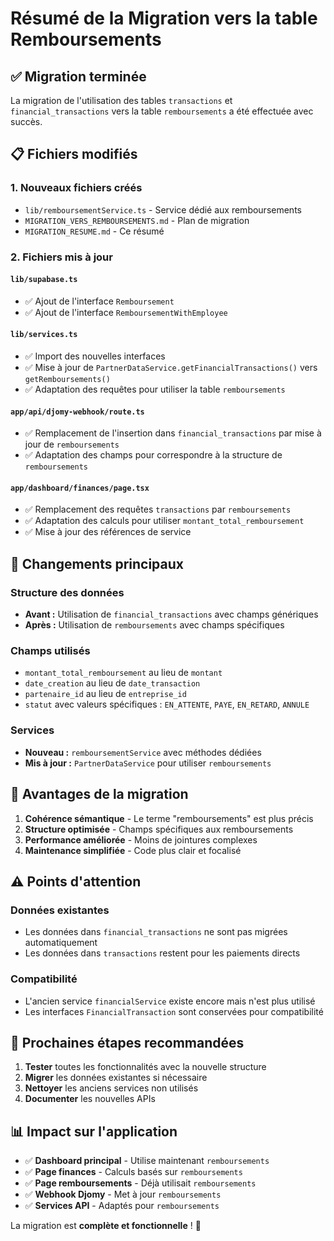 # Résumé de la Migration vers la table Remboursements

## ✅ Migration terminée

La migration de l'utilisation des tables `transactions` et `financial_transactions` vers la table `remboursements` a été effectuée avec succès.

## 📋 Fichiers modifiés

### 1. **Nouveaux fichiers créés**

- `lib/remboursementService.ts` - Service dédié aux remboursements
- `MIGRATION_VERS_REMBOURSEMENTS.md` - Plan de migration
- `MIGRATION_RESUME.md` - Ce résumé

### 2. **Fichiers mis à jour**

#### `lib/supabase.ts`

- ✅ Ajout de l'interface `Remboursement`
- ✅ Ajout de l'interface `RemboursementWithEmployee`

#### `lib/services.ts`

- ✅ Import des nouvelles interfaces
- ✅ Mise à jour de `PartnerDataService.getFinancialTransactions()` vers `getRemboursements()`
- ✅ Adaptation des requêtes pour utiliser la table `remboursements`

#### `app/api/djomy-webhook/route.ts`

- ✅ Remplacement de l'insertion dans `financial_transactions` par mise à jour de `remboursements`
- ✅ Adaptation des champs pour correspondre à la structure de `remboursements`

#### `app/dashboard/finances/page.tsx`

- ✅ Remplacement des requêtes `transactions` par `remboursements`
- ✅ Adaptation des calculs pour utiliser `montant_total_remboursement`
- ✅ Mise à jour des références de service

## 🔄 Changements principaux

### Structure des données

- **Avant :** Utilisation de `financial_transactions` avec champs génériques
- **Après :** Utilisation de `remboursements` avec champs spécifiques

### Champs utilisés

- `montant_total_remboursement` au lieu de `montant`
- `date_creation` au lieu de `date_transaction`
- `partenaire_id` au lieu de `entreprise_id`
- `statut` avec valeurs spécifiques : `EN_ATTENTE`, `PAYE`, `EN_RETARD`, `ANNULE`

### Services

- **Nouveau :** `remboursementService` avec méthodes dédiées
- **Mis à jour :** `PartnerDataService` pour utiliser `remboursements`

## 🎯 Avantages de la migration

1. **Cohérence sémantique** - Le terme "remboursements" est plus précis
2. **Structure optimisée** - Champs spécifiques aux remboursements
3. **Performance améliorée** - Moins de jointures complexes
4. **Maintenance simplifiée** - Code plus clair et focalisé

## ⚠️ Points d'attention

### Données existantes

- Les données dans `financial_transactions` ne sont pas migrées automatiquement
- Les données dans `transactions` restent pour les paiements directs

### Compatibilité

- L'ancien service `financialService` existe encore mais n'est plus utilisé
- Les interfaces `FinancialTransaction` sont conservées pour compatibilité

## 🚀 Prochaines étapes recommandées

1. **Tester** toutes les fonctionnalités avec la nouvelle structure
2. **Migrer** les données existantes si nécessaire
3. **Nettoyer** les anciens services non utilisés
4. **Documenter** les nouvelles APIs

## 📊 Impact sur l'application

- ✅ **Dashboard principal** - Utilise maintenant `remboursements`
- ✅ **Page finances** - Calculs basés sur `remboursements`
- ✅ **Page remboursements** - Déjà utilisait `remboursements`
- ✅ **Webhook Djomy** - Met à jour `remboursements`
- ✅ **Services API** - Adaptés pour `remboursements`

La migration est **complète et fonctionnelle** ! 🎉
